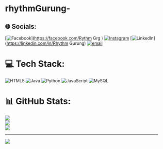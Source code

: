 # rhythmGurung-
## 🌐 Socials:
[![Facebook](https://img.shields.io/badge/Facebook-%231877F2.svg?logo=Facebook&logoColor=white)](https://facebook.com/Rythm Grg ) [![Instagram](https://img.shields.io/badge/Instagram-%23E4405F.svg?logo=Instagram&logoColor=white)](https://instagram.com/rhythm__gurung) [![LinkedIn](https://img.shields.io/badge/LinkedIn-%230077B5.svg?logo=linkedin&logoColor=white)](https://linkedin.com/in/Rhythm Gurung) [![email](https://img.shields.io/badge/Email-D14836?logo=gmail&logoColor=white)](mailto:gurungrhythm12@gmail.com ) 

# 💻 Tech Stack:
![HTML5](https://img.shields.io/badge/html5-%23E34F26.svg?style=for-the-badge&logo=html5&logoColor=white) ![Java](https://img.shields.io/badge/java-%23ED8B00.svg?style=for-the-badge&logo=openjdk&logoColor=white) ![Python](https://img.shields.io/badge/python-3670A0?style=for-the-badge&logo=python&logoColor=ffdd54) ![JavaScript](https://img.shields.io/badge/javascript-%23323330.svg?style=for-the-badge&logo=javascript&logoColor=%23F7DF1E) ![MySQL](https://img.shields.io/badge/mysql-4479A1.svg?style=for-the-badge&logo=mysql&logoColor=white)
# 📊 GitHub Stats:
![](https://github-readme-stats.vercel.app/api?username=rhythmGurung&theme=swift&hide_border=false&include_all_commits=true&count_private=false)<br/>
![](https://nirzak-streak-stats.vercel.app/?user=rhythmGurung&theme=swift&hide_border=false)<br/>
![](https://github-readme-stats.vercel.app/api/top-langs/?username=rhythmGurung&theme=swift&hide_border=false&include_all_commits=true&count_private=false&layout=compact)

---
[![](https://visitcount.itsvg.in/api?id=rhythmGurung&icon=0&color=0)](https://visitcount.itsvg.in)

<!-- Proudly created with GPRM ( https://gprm.itsvg.in ) -->
